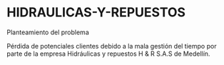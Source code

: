 # HIDRAULICAS-Y-REPUESTOS

Planteamiento del problema

Pérdida de potenciales clientes debido a la mala gestión del tiempo por parte de la empresa Hidráulicas y repuestos H & R S.A.S de Medellín. 